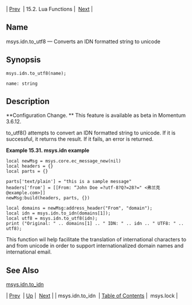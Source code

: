 | [Prev](lua.ref.msys.idn)  | 15.2. Lua Functions |  [Next](lua.ref.msys.lock.php) |

<a name="lua.ref.msys.idn_utf8"></a>
## Name

msys.idn.to_utf8 — Converts an IDN formatted string to unicode

<a name="idp24515552"></a>
## Synopsis

`msys.idn.to_utf8(name);`

`name: string`<a name="idp24517840"></a>
## Description

**Configuration Change. ** This feature is available as beta in Momentum 3.6.12.

to_utf8() attempts to convert an IDN formatted string to unicode. If it is successful, it returns the result. If it fails, an error is returned.

<a name="msys.idn.to_idn_utf8.example"></a>

**Example 15.31. msys.idn example**

```
local newMsg = msys.core.ec_message_new(nil)
local headers = {}
local parts = {}

parts['text/plain'] = "this is a sample message"
headers['from'] = [[From: “John Doe =?utf-8?Q?=28?=" <弗兰克@example.com>]]
newMsg:build(headers, parts, {})

local domains = newMsg:address_header("From", "domain");
local idn = msys.idn.to_idn(domains[1]);
local utf8 = msys.idn.to_utf8(idn);
print ("Original: " .. domains[1] .. " IDN: " .. idn .. " UTF8: " .. utf8);
```

This function wil help facilitate the translation of international characters to and from unicode in order to support internationalized domain names and international email.

<a name="idp24524544"></a>
## See Also

[msys.idn.to_idn](lua.ref.msys.idn "msys.idn.to_idn")

| [Prev](lua.ref.msys.idn)  | [Up](lua.function.details.php) |  [Next](lua.ref.msys.lock.php) |
| msys.idn.to_idn  | [Table of Contents](index) |  msys.lock |
